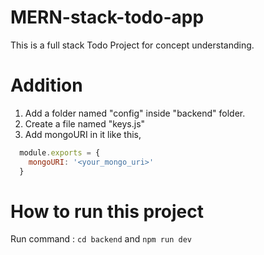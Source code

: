 # MERN-stack-todo-app
This is a full stack Todo Project for concept understanding.

# Addition
1. Add a folder named "config" inside "backend" folder.
2. Create a file named "keys.js"
3. Add mongoURI in it like this,
```javascript
  module.exports = {
    mongoURI: '<your_mongo_uri>'
  }
```
# How to run this project
Run command : ```cd backend``` and ```npm run dev```
